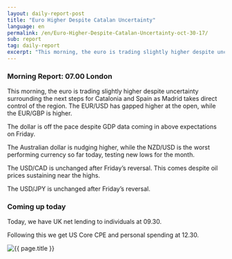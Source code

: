 ```yaml
---
layout: daily-report-post
title: "Euro Higher Despite Catalan Uncertainty"
language: en
permalink: /en/Euro-Higher-Despite-Catalan-Uncertainty-oct-30-17/
sub: report
tag: daily-report
excerpt: "This morning, the euro is trading slightly higher despite uncertainty surrounding the next steps for Catalonia and Spain as Madrid takes direct control of the region. The EUR/USD has gapped higher at the open, while the EUR/GBP is higher..."
---
```

### Morning Report: 07.00 London

This morning, the euro is trading slightly higher despite uncertainty surrounding the next steps for Catalonia and Spain as Madrid takes direct control of the region. The EUR/USD has gapped higher at the open, while the EUR/GBP is higher. 

The dollar is off the pace despite GDP data coming in above expectations on Friday. 

The Australian dollar is nudging higher, while the NZD/USD is the worst performing currency so far today, testing new lows for the month. 

The USD/CAD is unchanged after Friday’s reversal. This comes despite oil prices sustaining near the highs. 

The USD/JPY is unchanged after Friday’s reversal. 

### Coming up today 

Today, we have UK net lending to individuals at 09.30. 

Following this we get US Core CPE and personal spending at 12.30.

<p><img src="{{ "/assets/images/daily-report/report-30-oct-17.png" | relative_url }}" alt="{{ page.title }}" title="{{ page.title }}"></p>